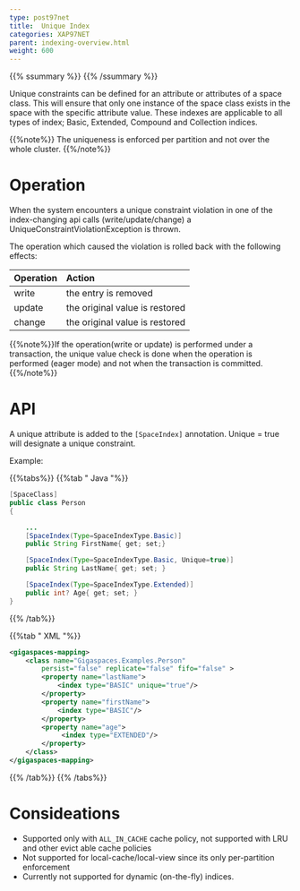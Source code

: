 ```yaml
---
type: post97net
title:  Unique Index
categories: XAP97NET
parent: indexing-overview.html
weight: 600
---
```


{{% ssummary %}} {{% /ssummary %}}

Unique constraints can be defined for an attribute or attributes of a space class. This will ensure that only one instance of the space class exists in the space with the specific attribute value. These indexes are applicable to all types of index; Basic, Extended, Compound and Collection indices.

{{%note%}}
The uniqueness is enforced per partition and not over the whole cluster.
{{%/note%}}

# Operation

When the system encounters a unique constraint violation in one of the index-changing api calls (write/update/change) a  UniqueConstraintViolationException is thrown.

The operation which caused the violation is rolled back with the following effects:



| Operation | Action |
|:--------------|:------------|
|write|the entry is removed|
|update|the original value is restored|
|change|the original value is restored|

{{%note%}}If the operation(write or update) is performed under a transaction, the unique value check is done when the operation is performed (eager mode) and not when the transaction is committed. {{%/note%}}


# API

A unique attribute is added to the `[SpaceIndex]` annotation. Unique = true will designate a unique constraint.

Example:

{{%tabs%}}
{{%tab "  Java "%}}

```java
[SpaceClass]
public class Person
{

    ...
    [SpaceIndex(Type=SpaceIndexType.Basic)]
    public String FirstName{ get; set;}

    [SpaceIndex(Type=SpaceIndexType.Basic, Unique=true)]
    public String LastName{ get; set; }

    [SpaceIndex(Type=SpaceIndexType.Extended)]
    public int? Age{ get; set; }
}
```
{{% /tab%}}

{{%tab "  XML "%}}

```xml
<gigaspaces-mapping>
    <class name="Gigaspaces.Examples.Person"
        persist="false" replicate="false" fifo="false" >
        <property name="lastName">
            <index type="BASIC" unique="true"/>
        </property>
        <property name="firstName">
            <index type="BASIC"/>
        </property>
        <property name="age">
             <index type="EXTENDED"/>
        </property>
    </class>
</gigaspaces-mapping>

```
{{% /tab%}}
{{% /tabs%}}

# Consideations

*	Supported only with `ALL_IN_CACHE` cache policy, not supported with LRU and other evict able cache policies
*	Not supported for local-cache/local-view since its only per-partition enforcement
*	Currently not supported for dynamic (on-the-fly) indices.
